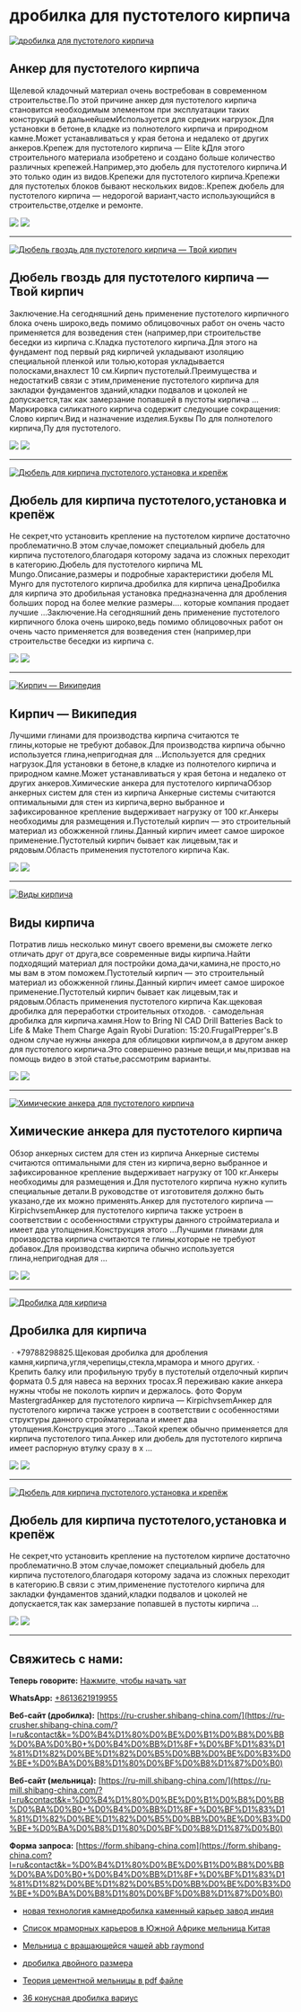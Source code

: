 # дробилка для пустотелого кирпича

<a href="https://swt.shibang-china.com/?l=ru&img&k=%D0%B4%D1%80%D0%BE%D0%B1%D0%B8%D0%BB%D0%BA%D0%B0+%D0%B4%D0%BB%D1%8F+%D0%BF%D1%83%D1%81%D1%82%D0%BE%D1%82%D0%B5%D0%BB%D0%BE%D0%B3%D0%BE+%D0%BA%D0%B8%D1%80%D0%BF%D0%B8%D1%87%D0%B0" target="_blank">![дробилка для пустотелого кирпича](http://static.shibang-china.com/all-800x300/1235.jpg)</a>

## Анкер для пустотелого кирпича
Щелевой кладочный материал очень востребован в современном строительстве.По этой причине анкер для пустотелого кирпича становится необходимым элементом при эксплуатации таких конструкций в дальнейшемИспользуется для средних нагрузок.Для установки в бетоне,в кладке из полнотелого кирпича и природном камне.Может устанавливаться у края бетона и недалеко от других анкеров.Крепеж для пустотелого кирпича — Elite kДля этого строительного материала изобретено и создано больше количество различных крепежей.Например,это дюбель для пустотелого кирпича.И это только один из видов.Крепежи для пустотелого кирпича.Крепежи для пустотелых блоков бывают нескольких видов:.Крепеж дюбель для пустотелого кирпича — недорогой вариант,часто использующийся в строительстве,отделке и ремонте.


<a href="https://whatsapp.shibangsoft.com/WhatsApp.php" target="_blank" title="WhatsApp">![](http://static.shibang-china.com/icon/whatsapp.png)</a> <a href="https://swt.shibang-china.com/?l=ru&icon&k=%D0%B4%D1%80%D0%BE%D0%B1%D0%B8%D0%BB%D0%BA%D0%B0+%D0%B4%D0%BB%D1%8F+%D0%BF%D1%83%D1%81%D1%82%D0%BE%D1%82%D0%B5%D0%BB%D0%BE%D0%B3%D0%BE+%D0%BA%D0%B8%D1%80%D0%BF%D0%B8%D1%87%D0%B0" target="_blank">![](http://static.shibang-china.com/icon/chat-ru.png)</a>

---

<a href="https://swt.shibang-china.com/?l=ru&img&k=%D0%B4%D1%80%D0%BE%D0%B1%D0%B8%D0%BB%D0%BA%D0%B0+%D0%B4%D0%BB%D1%8F+%D0%BF%D1%83%D1%81%D1%82%D0%BE%D1%82%D0%B5%D0%BB%D0%BE%D0%B3%D0%BE+%D0%BA%D0%B8%D1%80%D0%BF%D0%B8%D1%87%D0%B0" target="_blank">![Дюбель гвоздь для пустотелого кирпича — Твой кирпич](http://static.shibang-china.com/all-800x300/1385.jpg)</a>

## Дюбель гвоздь для пустотелого кирпича — Твой кирпич
Заключение.На сегодняшний день применение пустотелого кирпичного блока очень широко,ведь помимо облицовочных работ он очень часто применяется для возведения стен (например,при строительстве беседки из кирпича с.Кладка пустотелого кирпича.Для этого на фундамент под первый ряд кирпичей укладывают изоляцию специальной пленкой или толью,которая укладывается полосками,внахлест 10 см.Кирпич пустотелый.Преимущества и недостаткиВ связи с этим,применение пустотелого кирпича для закладки фундаментов зданий,кладки подвалов и цоколей не допускается,так как замерзание попавшей в пустоты кирпича …Маркировка силикатного кирпича содержит следующие сокращения: Слово кирпич.Вид и назначение изделия.Буквы По для полнотелого кирпича,Пу для пустотелого.


<a href="https://whatsapp.shibangsoft.com/WhatsApp.php" target="_blank" title="WhatsApp">![](http://static.shibang-china.com/icon/whatsapp.png)</a> <a href="https://swt.shibang-china.com/?l=ru&icon&k=%D0%B4%D1%80%D0%BE%D0%B1%D0%B8%D0%BB%D0%BA%D0%B0+%D0%B4%D0%BB%D1%8F+%D0%BF%D1%83%D1%81%D1%82%D0%BE%D1%82%D0%B5%D0%BB%D0%BE%D0%B3%D0%BE+%D0%BA%D0%B8%D1%80%D0%BF%D0%B8%D1%87%D0%B0" target="_blank">![](http://static.shibang-china.com/icon/chat-ru.png)</a>

---

<a href="https://swt.shibang-china.com/?l=ru&img&k=%D0%B4%D1%80%D0%BE%D0%B1%D0%B8%D0%BB%D0%BA%D0%B0+%D0%B4%D0%BB%D1%8F+%D0%BF%D1%83%D1%81%D1%82%D0%BE%D1%82%D0%B5%D0%BB%D0%BE%D0%B3%D0%BE+%D0%BA%D0%B8%D1%80%D0%BF%D0%B8%D1%87%D0%B0" target="_blank">![Дюбель для кирпича пустотелого,установка и крепёж](http://static.shibang-china.com/all-800x300/1108.jpg)</a>

## Дюбель для кирпича пустотелого,установка и крепёж
Не секрет,что установить крепление на пустотелом кирпиче достаточно проблематично.В этом случае,поможет специальный дюбель для кирпича пустотелого,благодаря которому задача из сложных переходит в категорию.Дюбель для пустотелого кирпича ML Mungo.Описание,размеры и подробные характеристики дюбеля ML Мунго для пустотелого кирпича.дробилка для кирпича ценаДробилка для кирпича это дробильная установка предназначенна для дробления больших пород на более мелкие размеры.… которые компания продает лучшие …Заключение.На сегодняшний день применение пустотелого кирпичного блока очень широко,ведь помимо облицовочных работ он очень часто применяется для возведения стен (например,при строительстве беседки из кирпича с.


<a href="https://whatsapp.shibangsoft.com/WhatsApp.php" target="_blank" title="WhatsApp">![](http://static.shibang-china.com/icon/whatsapp.png)</a> <a href="https://swt.shibang-china.com/?l=ru&icon&k=%D0%B4%D1%80%D0%BE%D0%B1%D0%B8%D0%BB%D0%BA%D0%B0+%D0%B4%D0%BB%D1%8F+%D0%BF%D1%83%D1%81%D1%82%D0%BE%D1%82%D0%B5%D0%BB%D0%BE%D0%B3%D0%BE+%D0%BA%D0%B8%D1%80%D0%BF%D0%B8%D1%87%D0%B0" target="_blank">![](http://static.shibang-china.com/icon/chat-ru.png)</a>

---

<a href="https://swt.shibang-china.com/?l=ru&img&k=%D0%B4%D1%80%D0%BE%D0%B1%D0%B8%D0%BB%D0%BA%D0%B0+%D0%B4%D0%BB%D1%8F+%D0%BF%D1%83%D1%81%D1%82%D0%BE%D1%82%D0%B5%D0%BB%D0%BE%D0%B3%D0%BE+%D0%BA%D0%B8%D1%80%D0%BF%D0%B8%D1%87%D0%B0" target="_blank">![Кирпич — Википедия](http://static.shibang-china.com/all-800x300/810.jpg)</a>

## Кирпич — Википедия
Лучшими глинами для производства кирпича считаются те глины,которые не требуют добавок.Для производства кирпича обычно используется глина,непригодная для …Используется для средних нагрузок.Для установки в бетоне,в кладке из полнотелого кирпича и природном камне.Может устанавливаться у края бетона и недалеко от других анкеров.Химические анкера для пустотелого кирпичаОбзор анкерных систем для стен из кирпича Анкерные системы считаются оптимальными для стен из кирпича,верно выбранное и зафиксированное крепление выдерживает нагрузку от 100 кг.Анкеры необходимы для размещения и.Пустотелый кирпич — это строительный материал из обожженной глины.Данный кирпич имеет самое широкое применение.Пустотелый кирпич бывает как лицевым,так и рядовым.Область применения пустотелого кирпича Как.


<a href="https://whatsapp.shibangsoft.com/WhatsApp.php" target="_blank" title="WhatsApp">![](http://static.shibang-china.com/icon/whatsapp.png)</a> <a href="https://swt.shibang-china.com/?l=ru&icon&k=%D0%B4%D1%80%D0%BE%D0%B1%D0%B8%D0%BB%D0%BA%D0%B0+%D0%B4%D0%BB%D1%8F+%D0%BF%D1%83%D1%81%D1%82%D0%BE%D1%82%D0%B5%D0%BB%D0%BE%D0%B3%D0%BE+%D0%BA%D0%B8%D1%80%D0%BF%D0%B8%D1%87%D0%B0" target="_blank">![](http://static.shibang-china.com/icon/chat-ru.png)</a>

---

<a href="https://swt.shibang-china.com/?l=ru&img&k=%D0%B4%D1%80%D0%BE%D0%B1%D0%B8%D0%BB%D0%BA%D0%B0+%D0%B4%D0%BB%D1%8F+%D0%BF%D1%83%D1%81%D1%82%D0%BE%D1%82%D0%B5%D0%BB%D0%BE%D0%B3%D0%BE+%D0%BA%D0%B8%D1%80%D0%BF%D0%B8%D1%87%D0%B0" target="_blank">![Виды кирпича](http://static.shibang-china.com/all-800x300/1444.jpg)</a>

## Виды кирпича
Потратив лишь несколько минут своего времени,вы сможете легко отличать друг от друга,все современные виды кирпича.Найти подходящий материал для постройки дома,дачи,камина,не просто,но мы вам в этом поможем.Пустотелый кирпич — это строительный материал из обожженной глины.Данный кирпич имеет самое широкое применение.Пустотелый кирпич бывает как лицевым,так и рядовым.Область применения пустотелого кирпича Как.щековая дробилка для переработки строительных отходов.&nbsp;&#0183;&#32;самодельная дробилка для кирпича.камня.How to Bring NI CAD Drill Batteries Back to Life &amp; Make Them Charge Again Ryobi Duration: 15:20.FrugalPrepper's.В одном случае нужны анкера для облицовки кирпичом,а в другом анкер для пустотелого кирпича.Это совершенно разные вещи,и мы,призвав на помощь видео в этой статье,рассмотрим варианты.


<a href="https://whatsapp.shibangsoft.com/WhatsApp.php" target="_blank" title="WhatsApp">![](http://static.shibang-china.com/icon/whatsapp.png)</a> <a href="https://swt.shibang-china.com/?l=ru&icon&k=%D0%B4%D1%80%D0%BE%D0%B1%D0%B8%D0%BB%D0%BA%D0%B0+%D0%B4%D0%BB%D1%8F+%D0%BF%D1%83%D1%81%D1%82%D0%BE%D1%82%D0%B5%D0%BB%D0%BE%D0%B3%D0%BE+%D0%BA%D0%B8%D1%80%D0%BF%D0%B8%D1%87%D0%B0" target="_blank">![](http://static.shibang-china.com/icon/chat-ru.png)</a>

---

<a href="https://swt.shibang-china.com/?l=ru&img&k=%D0%B4%D1%80%D0%BE%D0%B1%D0%B8%D0%BB%D0%BA%D0%B0+%D0%B4%D0%BB%D1%8F+%D0%BF%D1%83%D1%81%D1%82%D0%BE%D1%82%D0%B5%D0%BB%D0%BE%D0%B3%D0%BE+%D0%BA%D0%B8%D1%80%D0%BF%D0%B8%D1%87%D0%B0" target="_blank">![Химические анкера для пустотелого кирпича](http://static.shibang-china.com/all-800x300/639.jpg)</a>

## Химические анкера для пустотелого кирпича
Обзор анкерных систем для стен из кирпича Анкерные системы считаются оптимальными для стен из кирпича,верно выбранное и зафиксированное крепление выдерживает нагрузку от 100 кг.Анкеры необходимы для размещения и.Для пустотелого кирпича нужно купить специальные детали.В руководстве от изготовителя должно быть указано,где их можно применять.Анкер для пустотелого кирпича — KirpichvsemАнкер для пустотелого кирпича также устроен в соответствии с особенностями структуры данного стройматериала и имеет два утолщения.Конструкция этого …Лучшими глинами для производства кирпича считаются те глины,которые не требуют добавок.Для производства кирпича обычно используется глина,непригодная для …


<a href="https://whatsapp.shibangsoft.com/WhatsApp.php" target="_blank" title="WhatsApp">![](http://static.shibang-china.com/icon/whatsapp.png)</a> <a href="https://swt.shibang-china.com/?l=ru&icon&k=%D0%B4%D1%80%D0%BE%D0%B1%D0%B8%D0%BB%D0%BA%D0%B0+%D0%B4%D0%BB%D1%8F+%D0%BF%D1%83%D1%81%D1%82%D0%BE%D1%82%D0%B5%D0%BB%D0%BE%D0%B3%D0%BE+%D0%BA%D0%B8%D1%80%D0%BF%D0%B8%D1%87%D0%B0" target="_blank">![](http://static.shibang-china.com/icon/chat-ru.png)</a>

---

<a href="https://swt.shibang-china.com/?l=ru&img&k=%D0%B4%D1%80%D0%BE%D0%B1%D0%B8%D0%BB%D0%BA%D0%B0+%D0%B4%D0%BB%D1%8F+%D0%BF%D1%83%D1%81%D1%82%D0%BE%D1%82%D0%B5%D0%BB%D0%BE%D0%B3%D0%BE+%D0%BA%D0%B8%D1%80%D0%BF%D0%B8%D1%87%D0%B0" target="_blank">![Дробилка для кирпича](http://static.shibang-china.com/all-800x300/638.jpg)</a>

## Дробилка для кирпича
&nbsp;&#0183;&#32;+79788298825.Щековая дробилка для дробления камня,кирпича,угля,черепицы,стекла,мрамора и много других.&nbsp;&#0183;&#32;Крепить балку или профильную трубу в пустотелый отделочный кирпич формата 0.5 для навеса на верхних тросах.Я переживаю какие анкера нужны чтобы не поколоть кирпич и держалось. фото Форум MastergradАнкер для пустотелого кирпича — KirpichvsemАнкер для пустотелого кирпича также устроен в соответствии с особенностями структуры данного стройматериала и имеет два утолщения.Конструкция этого …Такой крепеж обычно применяется для кирпича пустотелого типа.Анкер или дюбель для пустотелого кирпича имеет распорную втулку сразу в х …


<a href="https://whatsapp.shibangsoft.com/WhatsApp.php" target="_blank" title="WhatsApp">![](http://static.shibang-china.com/icon/whatsapp.png)</a> <a href="https://swt.shibang-china.com/?l=ru&icon&k=%D0%B4%D1%80%D0%BE%D0%B1%D0%B8%D0%BB%D0%BA%D0%B0+%D0%B4%D0%BB%D1%8F+%D0%BF%D1%83%D1%81%D1%82%D0%BE%D1%82%D0%B5%D0%BB%D0%BE%D0%B3%D0%BE+%D0%BA%D0%B8%D1%80%D0%BF%D0%B8%D1%87%D0%B0" target="_blank">![](http://static.shibang-china.com/icon/chat-ru.png)</a>

---

<a href="https://swt.shibang-china.com/?l=ru&img&k=%D0%B4%D1%80%D0%BE%D0%B1%D0%B8%D0%BB%D0%BA%D0%B0+%D0%B4%D0%BB%D1%8F+%D0%BF%D1%83%D1%81%D1%82%D0%BE%D1%82%D0%B5%D0%BB%D0%BE%D0%B3%D0%BE+%D0%BA%D0%B8%D1%80%D0%BF%D0%B8%D1%87%D0%B0" target="_blank">![Дюбель для кирпича пустотелого,установка и крепёж](http://static.shibang-china.com/all-800x300/815.jpg)</a>

## Дюбель для кирпича пустотелого,установка и крепёж
Не секрет,что установить крепление на пустотелом кирпиче достаточно проблематично.В этом случае,поможет специальный дюбель для кирпича пустотелого,благодаря которому задача из сложных переходит в категорию.В связи с этим,применение пустотелого кирпича для закладки фундаментов зданий,кладки подвалов и цоколей не допускается,так как замерзание попавшей в пустоты кирпича …

<a href="https://whatsapp.shibangsoft.com/WhatsApp.php" target="_blank" title="WhatsApp">![](http://static.shibang-china.com/icon/whatsapp.png)</a> <a href="https://swt.shibang-china.com/?l=ru&icon&k=%D0%B4%D1%80%D0%BE%D0%B1%D0%B8%D0%BB%D0%BA%D0%B0+%D0%B4%D0%BB%D1%8F+%D0%BF%D1%83%D1%81%D1%82%D0%BE%D1%82%D0%B5%D0%BB%D0%BE%D0%B3%D0%BE+%D0%BA%D0%B8%D1%80%D0%BF%D0%B8%D1%87%D0%B0" target="_blank">![](http://static.shibang-china.com/icon/chat-ru.png)</a>

---
## Свяжитесь с нами:

**Теперь говорите:** [Нажмите, чтобы начать чат](https://swt.shibang-china.com?l=ru&contact&k=%D0%B4%D1%80%D0%BE%D0%B1%D0%B8%D0%BB%D0%BA%D0%B0+%D0%B4%D0%BB%D1%8F+%D0%BF%D1%83%D1%81%D1%82%D0%BE%D1%82%D0%B5%D0%BB%D0%BE%D0%B3%D0%BE+%D0%BA%D0%B8%D1%80%D0%BF%D0%B8%D1%87%D0%B0)

**WhatsApp:**  [+8613621919955](https://whatsapp.shibangsoft.com/WhatsApp.php)

**Веб-сайт (дробилка):** [https://ru-crusher.shibang-china.com/](https://ru-crusher.shibang-china.com/?l=ru&contact&k=%D0%B4%D1%80%D0%BE%D0%B1%D0%B8%D0%BB%D0%BA%D0%B0+%D0%B4%D0%BB%D1%8F+%D0%BF%D1%83%D1%81%D1%82%D0%BE%D1%82%D0%B5%D0%BB%D0%BE%D0%B3%D0%BE+%D0%BA%D0%B8%D1%80%D0%BF%D0%B8%D1%87%D0%B0)

**Веб-сайт (мельница):** [https://ru-mill.shibang-china.com/](https://ru-mill.shibang-china.com/?l=ru&contact&k=%D0%B4%D1%80%D0%BE%D0%B1%D0%B8%D0%BB%D0%BA%D0%B0+%D0%B4%D0%BB%D1%8F+%D0%BF%D1%83%D1%81%D1%82%D0%BE%D1%82%D0%B5%D0%BB%D0%BE%D0%B3%D0%BE+%D0%BA%D0%B8%D1%80%D0%BF%D0%B8%D1%87%D0%B0)

**Форма запроса:** [https://form.shibang-china.com](https://form.shibang-china.com?l=ru&contact&k=%D0%B4%D1%80%D0%BE%D0%B1%D0%B8%D0%BB%D0%BA%D0%B0+%D0%B4%D0%BB%D1%8F+%D0%BF%D1%83%D1%81%D1%82%D0%BE%D1%82%D0%B5%D0%BB%D0%BE%D0%B3%D0%BE+%D0%BA%D0%B8%D1%80%D0%BF%D0%B8%D1%87%D0%B0)

* [новая технология камнедробилка каменный карьер завод индия](../133/%D0%BD%D0%BE%D0%B2%D0%B0%D1%8F%20%D1%82%D0%B5%D1%85%D0%BD%D0%BE%D0%BB%D0%BE%D0%B3%D0%B8%D1%8F%20%D0%BA%D0%B0%D0%BC%D0%BD%D0%B5%D0%B4%D1%80%D0%BE%D0%B1%D0%B8%D0%BB%D0%BA%D0%B0%20%D0%BA%D0%B0%D0%BC%D0%B5%D0%BD%D0%BD%D1%8B%D0%B9%20%D0%BA%D0%B0%D1%80%D1%8C%D0%B5%D1%80%20%D0%B7%D0%B0%D0%B2%D0%BE%D0%B4%20%D0%B8%D0%BD%D0%B4%D0%B8%D1%8F.md)

* [Список мраморных карьеров в Южной Африке мельница Китая](../134/%D0%A1%D0%BF%D0%B8%D1%81%D0%BE%D0%BA%20%D0%BC%D1%80%D0%B0%D0%BC%D0%BE%D1%80%D0%BD%D1%8B%D1%85%20%D0%BA%D0%B0%D1%80%D1%8C%D0%B5%D1%80%D0%BE%D0%B2%20%D0%B2%20%D0%AE%D0%B6%D0%BD%D0%BE%D0%B9%20%D0%90%D1%84%D1%80%D0%B8%D0%BA%D0%B5%20%D0%BC%D0%B5%D0%BB%D1%8C%D0%BD%D0%B8%D1%86%D0%B0%20%D0%9A%D0%B8%D1%82%D0%B0%D1%8F.md)

* [Мельница с вращающейся чашей abb raymond](../131/%D0%9C%D0%B5%D0%BB%D1%8C%D0%BD%D0%B8%D1%86%D0%B0%20%D1%81%20%D0%B2%D1%80%D0%B0%D1%89%D0%B0%D1%8E%D1%89%D0%B5%D0%B9%D1%81%D1%8F%20%D1%87%D0%B0%D1%88%D0%B5%D0%B9%20abb%20raymond.md)

* [дробилка двойного размера](../131/%D0%B4%D1%80%D0%BE%D0%B1%D0%B8%D0%BB%D0%BA%D0%B0%20%D0%B4%D0%B2%D0%BE%D0%B9%D0%BD%D0%BE%D0%B3%D0%BE%20%D1%80%D0%B0%D0%B7%D0%BC%D0%B5%D1%80%D0%B0.md)

* [Теория цементной мельницы в pdf файле](../134/%D0%A2%D0%B5%D0%BE%D1%80%D0%B8%D1%8F%20%D1%86%D0%B5%D0%BC%D0%B5%D0%BD%D1%82%D0%BD%D0%BE%D0%B9%20%D0%BC%D0%B5%D0%BB%D1%8C%D0%BD%D0%B8%D1%86%D1%8B%20%D0%B2%20pdf%20%D1%84%D0%B0%D0%B9%D0%BB%D0%B5.md)

* [36 конусная дробилка вариус](../135/36%20%D0%BA%D0%BE%D0%BD%D1%83%D1%81%D0%BD%D0%B0%D1%8F%20%D0%B4%D1%80%D0%BE%D0%B1%D0%B8%D0%BB%D0%BA%D0%B0%20%D0%B2%D0%B0%D1%80%D0%B8%D1%83%D1%81.md)